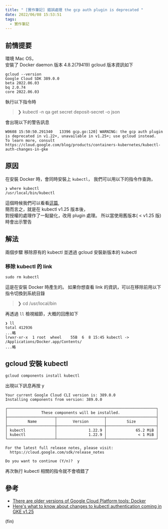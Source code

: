 ```yaml
---
title: " [實作筆記] 錯誤處理 the gcp auth plugin is deprecated "
date: 2022/06/08 15:53:51
tags:
  - 實作筆記
---
```


## 前情提要

環境 Mac OS，  
安裝了
Docker daemon 版本 4.8.2(79419)
gcloud
版本資訊如下

```shell
gcloud --version
Google Cloud SDK 389.0.0
beta 2022.06.03
bq 2.0.74
core 2022.06.03
```

執行以下指令時

> ❯ kubectl -n qa get secret deposit-secret -o json

會出現以下的警告訊息

```shell
W0608 15:50:50.291340   13396 gcp.go:120] WARNING: the gcp auth plugin is deprecated in v1.22+, unavailable in v1.25+; use gcloud instead.
To learn more, consult https://cloud.google.com/blog/products/containers-kubernetes/kubectl-auth-changes-in-gke
```

## 原因

在安裝 Docker 時，會同時安裝上 `kubectl`，
我們可以用以下的指令作查詢，

```shell
❯ where kubectl
/usr/local/bin/kubectl
```

這個時候我們可以看看[這篇](https://cloud.google.com/blog/products/containers-kubernetes/kubectl-auth-changes-in-gke),  
簡而言之，就是在 kubectl v1.25 版本後，  
對授權的處理作了一點變化，改用 plugin 處理。
所以當使用舊版本( < v1.25 版)時會出示警告

## 解法

兩個步驟
移除原有的 kubectl 並透過 gcloud 安裝新版本的 kubectl

### 移除 kubectl 的 link

```shell
sudo rm kubectl
```

這是在安裝 Docker 時產生的。
如果你想查看 link 的資訊，可以在移除前用以下指令切換到系統目錄

> ❯ cd /usr/local/bin

再透過 `ll` 檢視細節，大概的回應如下

```shell
❯ ll
total 412936
...略
lrwxr-xr-x  1 root  wheel    55B  6  8 15:45 kubectl -> /Applications/Docker.app/Contents/
...略
```

## gcloud 安裝 kubectl

```shell
gcloud components install kubectl
```

出現以下訊息再按 y

```shell
Your current Google Cloud CLI version is: 389.0.0
Installing components from version: 389.0.0

┌──────────────────────────────────────────────────────────────────┐
│               These components will be installed.                │
├─────────────────────┬─────────────────────┬──────────────────────┤
│         Name        │       Version       │         Size         │
├─────────────────────┼─────────────────────┼──────────────────────┤
│ kubectl             │              1.22.9 │             65.2 MiB │
│ kubectl             │              1.22.9 │              < 1 MiB │
└─────────────────────┴─────────────────────┴──────────────────────┘

For the latest full release notes, please visit:
  https://cloud.google.com/sdk/release_notes

Do you want to continue (Y/n)?  y
```

再次執行 kubectl 相關的指令就不會噴錯了

## 參考

- [There are older versions of Google Cloud Platform tools: Docker](https://stackoverflow.com/questions/53597361/there-are-older-versions-of-google-cloud-platform-tools-docker)
- [Here's what to know about changes to kubectl authentication coming in GKE v1.25](https://cloud.google.com/blog/products/containers-kubernetes/kubectl-auth-changes-in-gke)

(fin)
